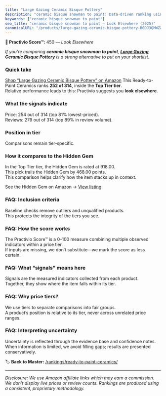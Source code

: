 ```yaml
---
title: "Large Gazing Ceramic Bisque Pottery"
description: "ceramic bisque snowman to paint: Data-driven ranking using the Practivio Score™. Positioned by quality, value, demand, findability, momentum."
keywords: ["ceramic bisque snowman to paint"]
seo_title: "ceramic bisque snowman to paint — Look Elsewhere (2025)"
canonicalURL: "/products/large-gazing-ceramic-bisque-pottery-B0DJ3QMWZX/"
---
```


**🚫 Practivio Score™:** 450 — _Look Elsewhere_


*If you're comparing **ceramic bisque snowman to paint**, **[Large Gazing Ceramic Bisque Pottery](https://www.amazon.com/dp/B0DJ3QMWZX?tag=practivio-20)** is a strong alternative to put on your shortlist.*
### Quick take
[Shop “Large Gazing Ceramic Bisque Pottery” on Amazon](https://www.amazon.com/dp/B0DJ3QMWZX?tag=practivio-20)
This Ready-to-Paint Ceramics ranks **252 of 314**, inside the **Top Tier tier**.  
Relative performance leads to this: Practivio suggests you **look elsewhere**.

### What the signals indicate
Price: 254 out of 314 (top 81% lowest-priced).  
Reviews: 279 out of 314 (top 89% in review volume).  

### Position in tier
Comparisons remain tier-specific.

### How it compares to the Hidden Gem
In the Top Tier tier, the Hidden Gem is rated at 918.00.  
This pick trails the Hidden Gem by 468.00 points.  
This comparison helps clarify how the item stacks up in context.  

See the Hidden Gem on Amazon → [View listing](https://www.amazon.com/dp/B08RYS5XNM?tag=practivio-20)

### FAQ: Inclusion criteria
Baseline checks remove outliers and unqualified products.  
This protects the integrity of the tiers you see.

### FAQ: How the score works
The Practivio Score™ is a 0–100 measure combining multiple observed indicators within a price tier.  
If inputs are missing, we don’t substitute—we mark the score as less certain.

### FAQ: What “signals” means here
Signals are the measured indicators collected from each product.  
Together, they show where the item falls within its tier.

### FAQ: Why price tiers?
We use tiers to separate comparisons into fair groups.  
A product’s position is relative to its tier, never across unrelated price ranges.

### FAQ: Interpreting uncertainty
Uncertainty is reflected through the evidence base and confidence notes.  
When information is limited, we avoid filling gaps; results are presented conservatively.


🏷️ **Back to Master:** [/rankings/ready-to-paint-ceramics/](/rankings/ready-to-paint-ceramics/)

---
_Disclosure: We use Amazon affiliate links which may earn a commission. We don’t display live prices or review counts. Rankings are produced using a consistent, proprietary methodology._
